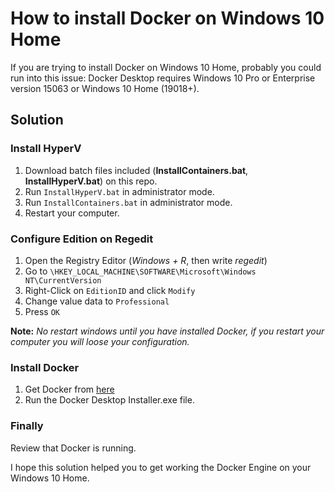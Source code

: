 # How to install Docker on Windows 10 Home
If you are trying to install Docker on Windows 10 Home, probably you could run into this issue:
Docker Desktop requires Windows 10 Pro or Enterprise version 15063 or Windows 10 Home (19018+).

## Solution

### Install HyperV
1. Download batch files included (**InstallContainers.bat**, **InstallHyperV.bat**) on this repo.
2. Run `InstallHyperV.bat` in administrator mode.
3. Run `InstallContainers.bat` in administrator mode.
4. Restart your computer.

### Configure Edition on Regedit
1. Open the Registry Editor (*Windows + R*, then write *regedit*)
2. Go to `\HKEY_LOCAL_MACHINE\SOFTWARE\Microsoft\Windows NT\CurrentVersion`
3. Right-Click on `EditionID` and click `Modify`
4. Change value data to `Professional`
5. Press `OK`

**Note:** *No restart windows until you have installed Docker, if you restart your computer you will loose your configuration.*

### Install Docker
1. Get Docker from [here](https://docs.docker.com/docker-for-windows/install/)
2. Run the Docker Desktop Installer.exe file.

### Finally
Review that Docker is running.

I hope this solution helped you to get working the Docker Engine on your Windows 10 Home.
